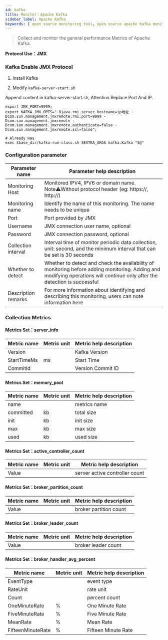 ```yaml
---
id: kafka
title: Monitor：Apache Kafka
sidebar_label: Apache Kafka
keywords: [ open source monitoring tool, open source apache kafka monitoring tool, monitoring apache kafka metrics ]
---
```


> Collect and monitor the general performance Metrics of Apache Kafka.

**Protocol Use：JMX**

### Kafka Enable JMX Protocol

1. Install Kafka

2. Modify `kafka-server-start.sh`

Append content in kafka-server-start.sh, Attention Replace Port And IP.

```shell
export JMX_PORT=9999;
export KAFKA_JMX_OPTS="-Djava.rmi.server.hostname=ip地址 -Dcom.sun.management.jmxremote.rmi.port=9999 -Dcom.sun.management.jmxremote -Dcom.sun.management.jmxremote.authenticate=false -Dcom.sun.management.jmxremote.ssl=false";

# Already Has 
exec $base_dir/kafka-run-class.sh $EXTRA_ARGS kafka.Kafka "$@"
```

### Configuration parameter

| Parameter name      | Parameter help description                                                                                                                                                |
|---------------------|---------------------------------------------------------------------------------------------------------------------------------------------------------------------------|
| Monitoring Host     | Monitored IPV4, IPV6 or domain name. Note⚠️Without protocol header (eg: https://, http://)                                                                                |
| Monitoring name     | Identify the name of this monitoring. The name needs to be unique                                                                                                         |
| Port                | Port provided by JMX                                                                                                                                                      |
| Username            | JMX connection user name, optional                                                                                                                                        |
| Password            | JMX connection password, optional                                                                                                                                         |
| Collection interval | Interval time of monitor periodic data collection, unit: second, and the minimum interval that can be set is 30 seconds                                                   |
| Whether to detect   | Whether to detect and check the availability of monitoring before adding monitoring. Adding and modifying operations will continue only after the detection is successful |
| Description remarks | For more information about identifying and describing this monitoring, users can note information here                                                                    |

### Collection Metrics

#### Metrics Set：server_info

| Metric name | Metric unit | Metric help description |
|-------------|-------------|-------------------------|
| Version     |             | Kafka Version           |
| StartTimeMs | ms          | Start Time              |
| CommitId    |             | Version Commit ID       |

#### Metrics Set：memory_pool

| Metric name | Metric unit | Metric help description |
|-------------|-------------|-------------------------|
| name        |             | metrics name            |
| committed   | kb          | total size              |
| init        | kb          | init size               |
| max         | kb          | max size                |
| used        | kb          | used size               |

#### Metrics Set：active_controller_count

| Metric name | Metric unit | Metric help description        |
|-------------|-------------|--------------------------------|
| Value       |             | server active controller count |

#### Metrics Set：broker_partition_count

| Metric name | Metric unit | Metric help description |
|-------------|-------------|-------------------------|
| Value       |             | broker partition count  |

#### Metrics Set：broker_leader_count

| Metric name | Metric unit | Metric help description |
|-------------|-------------|-------------------------|
| Value       |             | broker leader count     |

#### Metrics Set：broker_handler_avg_percent

| Metric name       | Metric unit | Metric help description |
|-------------------|-------------|-------------------------|
| EventType         |             | event type              |
| RateUnit          |             | rate unit               |
| Count             |             | percent count           |
| OneMinuteRate     | %           | One Minute Rate         |
| FiveMinuteRate    | %           | Five Minute Rate        |
| MeanRate          | %           | Mean Rate               |
| FifteenMinuteRate | %           | Fifteen Minute Rate     |




